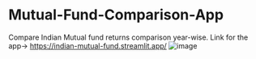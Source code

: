 # Mutual-Fund-Comparison-App
Compare Indian Mutual fund returns comparison year-wise. 
Link for the app-> https://indian-mutual-fund.streamlit.app/
![image](https://github.com/nikhilbanta/Mutual-Fund-Comparison-App/assets/81979699/8e78bec5-ba29-4e23-bd61-ec7a7b697172)

